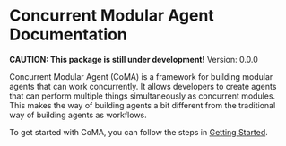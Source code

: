 # Concurrent Modular Agent Documentation

**CAUTION: This package is still under development!**
Version: 0.0.0

Concurrent Modular Agent (CoMA) is a framework for building modular agents that can work concurrently. It allows developers to create agents that can perform multiple things simultaneously as concurrent modules. This makes the way of building agents a bit different from the traditional way of building agents as workflows. 

To get started with CoMA, you can follow the steps in [Getting Started](./getting-started/getting-started.md).

<!-- ## Project layout

    mkdocs.yml    # The configuration file.
    docs/
        index.md  # The documentation homepage.
        ...       # Other markdown pages, images and other files. -->
